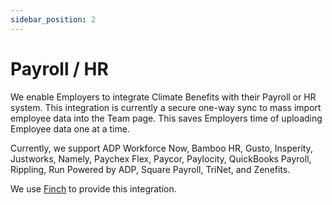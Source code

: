 ```yaml
---
sidebar_position: 2
---
```


# Payroll / HR   

We enable Employers to integrate Climate Benefits with their Payroll or HR system. This integration is currently a secure one-way sync to mass import employee data into the Team page. This saves Employers time of uploading Employee data one at a time. 

Currently, we support ADP Workforce Now, Bamboo HR, Gusto, Insperity, Justworks, Namely, Paychex Flex, Paycor, Paylocity, QuickBooks Payroll, Rippling, Run Powered by ADP, Square Payroll, TriNet, and Zenefits. 

We use [Finch](https://tryfinch.com/) to provide this integration. 

